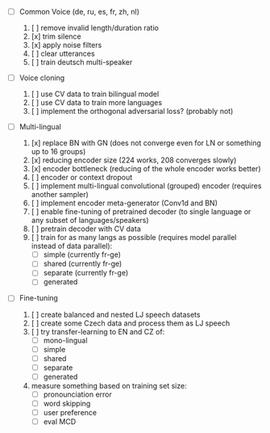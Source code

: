 - [ ] Common Voice (de, ru, es, fr, zh, nl)
  1. [ ] remove invalid length/duration ratio
  2. [x] trim silence
  3. [x] apply noise filters
  4. [ ] clear utterances
  5. [ ] train deutsch multi-speaker
  
- [ ] Voice cloning
  1. [ ] use CV data to train bilingual model
  2. [ ] use CV data to train more languages
  3. [ ] implement the orthogonal adversarial loss? (probably not)
  
- [ ] Multi-lingual
  1. [x] replace BN with GN (does not converge even for LN or something up to 16 groups)
  2. [x] reducing encoder size (224 works, 208 converges slowly)
  3. [x] encoder bottleneck (reducing of the whole encoder works better)
  4. [ ] encoder or context dropout
  5. [ ] implement multi-lingual convolutional (grouped) encoder (requires another sampler)
  6. [ ] implement encoder meta-generator (Conv1d and BN)
  7. [ ] enable fine-tuning of pretrained decoder (to single language or any subset of languages/speakers)
  8. [ ] pretrain decoder with CV data 
  9. [ ] train for as many langs as possible (requires model parallel instead of data parallel):
     - [ ] simple (currently fr-ge)
     - [ ] shared (currently fr-ge)
     - [ ] separate (currently fr-ge)
     - [ ] generated 
  
- [ ] Fine-tuning
  1. [ ] create balanced and nested LJ speech datasets
  2. [ ] create some Czech data and process them as LJ speech
  3. [ ] try transfer-learning to EN and CZ of:
      - [ ] mono-lingual
      - [ ] simple
      - [ ] shared 
      - [ ] separate
      - [ ] generated 
  4. measure something based on training set size:
      - [ ] pronounciation error
      - [ ] word skipping
      - [ ] user preference
      - [ ] eval MCD
